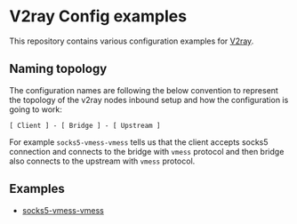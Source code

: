
# V2ray Config examples

This repository contains various configuration examples for [V2ray](https://www.v2ray.com/).

## Naming topology

The configuration names are following the below convention to represent the topology of the v2ray nodes inbound setup and how the configuration is going to work:

`[ Client ] - [ Bridge ] - [ Upstream ]`

For example `socks5-vmess-vmess` tells us that the client accepts socks5 connection and connects to the bridge with `vmess` protocol and then bridge also connects to the upstream with `vmess` protocol.

## Examples

- [socks5-vmess-vmess](../blob/master/LICENSE)
